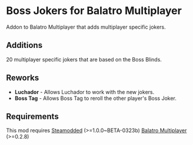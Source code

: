 # Boss Jokers for Balatro Multiplayer
Addon to Balatro Multiplayer that adds multiplayer specific jokers.

## Additions
20 multiplayer specific jokers that are based on the Boss Blinds.

## Reworks
- **Luchador** - Allows Luchador to work with the new jokers.
- **Boss Tag** - Allows Boss Tag to reroll the other player's Boss Joker.

## Requirements
This mod requires [Steamodded](https://github.com/Steamodded/smods) (>=1.0.0~BETA-0323b) [Balatro Multiplayer](https://github.com/Balatro-Multiplayer/BalatroMultiplayer) (>=0.2.8)
